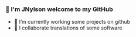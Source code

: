 ### 👋 I'm JNylson welcome to my GitHub

- 🔭 I’m currently working some projects on github
- 👯 I collaborate translations of some software
